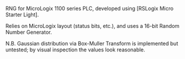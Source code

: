 RNG for MicroLogix 1100 series PLC, developed using [RSLogix Micro Starter Light].

Relies on MicroLogix layout (status bits, etc.), and uses a 16-bit Random Number Generator.

N.B. Gaussian distribution via Box-Muller Transform is implemented but untested; by visual inspection the values look reasonable.
